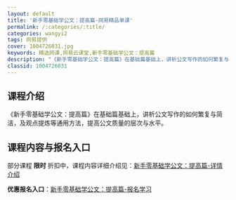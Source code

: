 ```yaml
---
layout: default
title: '新手零基础学公文：提高篇-网易精品单课'
permalink: /:categories/:title/
categories: wangyi2
tags: 网易提供
cover: 1004726031.jpg
keywords: 精选网课,网易云课堂,新手零基础学公文：提高篇
description: "《新手零基础学公文：提高篇》在基础篇基础上，讲析公文写作的如何繁复与简洁，及观点提炼等通用方法，提高公文质量的层次与水平。新手零基础学公文：提高篇"
classid: 1004726031
---
```


## 课程介绍

《新手零基础学公文：提高篇》在基础篇基础上，讲析公文写作的如何繁复与简洁，及观点提炼等通用方法，提高公文质量的层次与水平。

## 课程内容与报名入口

部分课程 **限时** 折扣中，课程内容详细介绍见：[新手零基础学公文：提高篇-详情介绍](https://study.163.com/course/introduction/1004726031.htm?share=1&shareId=1025206652&utm_campaign=share&utm_medium=iphoneShare&utm_source=&utm_u=1025206652)

**优惠报名入口**：[新手零基础学公文：提高篇-报名学习](https://study.163.com/course/introduction/1004726031.htm?share=1&shareId=1025206652&utm_campaign=share&utm_medium=iphoneShare&utm_source=&utm_u=1025206652)

